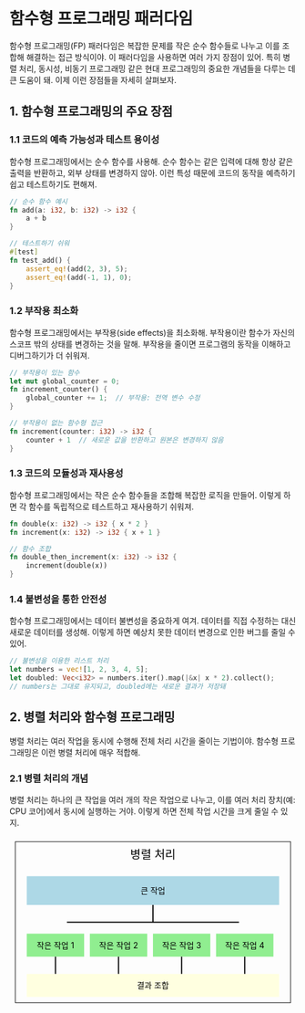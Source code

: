 # 함수형 프로그래밍 패러다임

함수형 프로그래밍(FP) 패러다임은 복잡한 문제를 작은 순수 함수들로 나누고 이를 조합해 해결하는 접근 방식이야. 이 패러다임을 사용하면 여러 가지 장점이 있어. 특히 병렬 처리, 동시성, 비동기 프로그래밍 같은 현대 프로그래밍의 중요한 개념들을 다루는 데 큰 도움이 돼. 이제 이런 장점들을 자세히 살펴보자.

## 1. 함수형 프로그래밍의 주요 장점

### 1.1 코드의 예측 가능성과 테스트 용이성

함수형 프로그래밍에서는 순수 함수를 사용해. 순수 함수는 같은 입력에 대해 항상 같은 출력을 반환하고, 외부 상태를 변경하지 않아. 이런 특성 때문에 코드의 동작을 예측하기 쉽고 테스트하기도 편해져.

```rust
// 순수 함수 예시
fn add(a: i32, b: i32) -> i32 {
    a + b
}

// 테스트하기 쉬워
#[test]
fn test_add() {
    assert_eq!(add(2, 3), 5);
    assert_eq!(add(-1, 1), 0);
}
```

### 1.2 부작용 최소화

함수형 프로그래밍에서는 부작용(side effects)을 최소화해. 부작용이란 함수가 자신의 스코프 밖의 상태를 변경하는 것을 말해. 부작용을 줄이면 프로그램의 동작을 이해하고 디버그하기가 더 쉬워져.

```rust
// 부작용이 있는 함수
let mut global_counter = 0;
fn increment_counter() {
    global_counter += 1;  // 부작용: 전역 변수 수정
}

// 부작용이 없는 함수형 접근
fn increment(counter: i32) -> i32 {
    counter + 1  // 새로운 값을 반환하고 원본은 변경하지 않음
}
```

### 1.3 코드의 모듈성과 재사용성

함수형 프로그래밍에서는 작은 순수 함수들을 조합해 복잡한 로직을 만들어. 이렇게 하면 각 함수를 독립적으로 테스트하고 재사용하기 쉬워져.

```rust
fn double(x: i32) -> i32 { x * 2 }
fn increment(x: i32) -> i32 { x + 1 }

// 함수 조합
fn double_then_increment(x: i32) -> i32 {
    increment(double(x))
}
```

### 1.4 불변성을 통한 안전성

함수형 프로그래밍에서는 데이터 불변성을 중요하게 여겨. 데이터를 직접 수정하는 대신 새로운 데이터를 생성해. 이렇게 하면 예상치 못한 데이터 변경으로 인한 버그를 줄일 수 있어.

```rust
// 불변성을 이용한 리스트 처리
let numbers = vec![1, 2, 3, 4, 5];
let doubled: Vec<i32> = numbers.iter().map(|&x| x * 2).collect();
// numbers는 그대로 유지되고, doubled에는 새로운 결과가 저장돼
```

## 2. 병렬 처리와 함수형 프로그래밍

병렬 처리는 여러 작업을 동시에 수행해 전체 처리 시간을 줄이는 기법이야. 함수형 프로그래밍은 이런 병렬 처리에 매우 적합해.

### 2.1 병렬 처리의 개념

병렬 처리는 하나의 큰 작업을 여러 개의 작은 작업으로 나누고, 이를 여러 처리 장치(예: CPU 코어)에서 동시에 실행하는 거야. 이렇게 하면 전체 작업 시간을 크게 줄일 수 있지.

<antArtifact identifier="parallel-processing-diagram" type="image/svg+xml" title="Parallel Processing Diagram">
<svg viewBox="0 0 500 300" xmlns="http://www.w3.org/2000/svg">
  <rect x="10" y="10" width="480" height="280" fill="none" stroke="black" />
  <text x="250" y="40" text-anchor="middle" font-size="20">병렬 처리</text>
  
  <rect x="30" y="70" width="440" height="50" fill="lightblue" />
  <text x="250" y="100" text-anchor="middle">큰 작업</text>
  
  <line x1="250" y1="120" x2="250" y2="150" stroke="black" stroke-width="2" />
  <line x1="100" y1="150" x2="400" y2="150" stroke="black" stroke-width="2" />
  
  <rect x="30" y="170" width="100" height="40" fill="lightgreen" />
  <text x="80" y="195" text-anchor="middle" font-size="14">작은 작업 1</text>
  
  <rect x="140" y="170" width="100" height="40" fill="lightgreen" />
  <text x="190" y="195" text-anchor="middle" font-size="14">작은 작업 2</text>
  
  <rect x="250" y="170" width="100" height="40" fill="lightgreen" />
  <text x="300" y="195" text-anchor="middle" font-size="14">작은 작업 3</text>
  
  <rect x="360" y="170" width="100" height="40" fill="lightgreen" />
  <text x="410" y="195" text-anchor="middle" font-size="14">작은 작업 4</text>
  
  <line x1="80" y1="210" x2="80" y2="240" stroke="black" stroke-width="2" />
  <line x1="190" y1="210" x2="190" y2="240" stroke="black" stroke-width="2" />
  <line x1="300" y1="210" x2="300" y2="240" stroke="black" stroke-width="2" />
  <line x1="410" y1="210" x2="410" y2="240" stroke="black" stroke-width="2" />
  
  <rect x="30" y="240" width="440" height="40" fill="lightyellow" />
  <text x="250" y="265" text-anchor="middle">결과 조합</text>
</svg>
